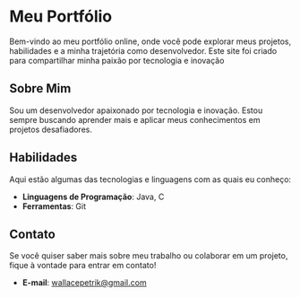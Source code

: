 # Meu Portfólio

Bem-vindo ao meu portfólio online, onde você pode explorar meus projetos, habilidades e a minha trajetória como desenvolvedor. Este site foi criado para compartilhar minha paixão por tecnologia e inovação

## Sobre Mim

Sou um desenvolvedor apaixonado por tecnologia e inovação. Estou sempre buscando aprender mais e aplicar meus conhecimentos em projetos desafiadores.

## Habilidades

Aqui estão algumas das tecnologias e linguagens com as quais eu conheço:

- **Linguagens de Programação**: Java, C
- **Ferramentas**: Git

## Contato

Se você quiser saber mais sobre meu trabalho ou colaborar em um projeto, fique à vontade para entrar em contato!

- **E-mail**: wallacepetrik@gmail.com

